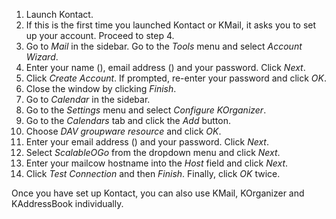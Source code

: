 1. Launch Kontact.
2. If this is the first time you launched Kontact or KMail, it asks you to set up your account. Proceed to step 4.
3. Go to *Mail* in the sidebar. Go to the *Tools* menu and select *Account Wizard*.
4. Enter your name<span class="client_variables_available"> (<code><span class="client_var_name"></span></code>)</span>, email address<span class="client_variables_available"> (<code><span class="client_var_email"></span></code>)</span> and your password. Click *Next*.
5. Click *Create Account*. If prompted, re-enter your password and click *OK*.
6. Close the window by clicking *Finish*.
7. Go to *Calendar* in the sidebar.
8. Go to the *Settings* menu and select *Configure KOrganizer*.
9. Go to the *Calendars* tab and click the *Add* button.
10. Choose *DAV groupware resource* and click *OK*.
11. Enter your email address<span class="client_variables_available"> (<code><span class="client_var_email"></span></code>)</span> and your password. Click *Next*.
12. Select *ScalableOGo* from the dropdown menu and click *Next*.
13. Enter<span class="client_variables_available"> <code><span class="client_var_host"></span></code></span><span class="client_variables_unavailable"> your mailcow hostname</span> into the *Host* field and click *Next*.
14. Click *Test Connection* and then *Finish*. Finally, click *OK* twice.

Once you have set up Kontact, you can also use KMail, KOrganizer and KAddressBook individually.
